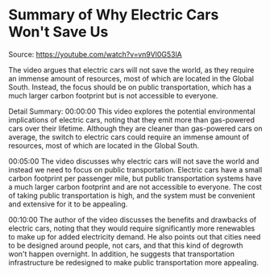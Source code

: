 # Summary of Why Electric Cars Won't Save Us

Source: https://youtube.com/watch?v=vn9Vl0G53lA

The video argues that electric cars will not save the world, as they require an immense amount of resources, most of which are located in the Global South. Instead, the focus should be on public transportation, which has a much larger carbon footprint but is not accessible to everyone.

Detail Summary: 
00:00:00
This video explores the potential environmental implications of electric cars, noting that they emit more than gas-powered cars over their lifetime. Although they are cleaner than gas-powered cars on average, the switch to electric cars could require an immense amount of resources, most of which are located in the Global South.

00:05:00
The video discusses why electric cars will not save the world and instead we need to focus on public transportation. Electric cars have a small carbon footprint per passenger mile, but public transportation systems have a much larger carbon footprint and are not accessible to everyone. The cost of taking public transportation is high, and the system must be convenient and extensive for it to be appealing.

00:10:00
The author of the video discusses the benefits and drawbacks of electric cars, noting that they would require significantly more renewables to make up for added electricity demand. He also points out that cities need to be designed around people, not cars, and that this kind of degrowth won't happen overnight. In addition, he suggests that transportation infrastructure be redesigned to make public transportation more appealing.

